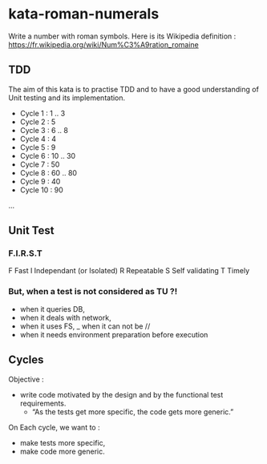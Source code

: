 # kata-roman-numerals
Write a number with roman symbols.
Here is its Wikipedia definition : https://fr.wikipedia.org/wiki/Num%C3%A9ration_romaine


## TDD
The aim of this kata is to practise TDD and to have a good 
understanding of Unit testing and its implementation.
* Cycle 1 : 1 .. 3
* Cycle 2 : 5
* Cycle 3 : 6 .. 8
* Cycle 4 : 4
* Cycle 5 : 9
* Cycle 6 : 10 .. 30
* Cycle 7 : 50
* Cycle 8 : 60 .. 80
* Cycle 9 : 40
* Cycle 10 : 90

...

## Unit Test
### F.I.R.S.T
F Fast
I Independant (or Isolated)
R Repeatable
S Self validating
T Timely

### But, when a test is not considered as TU ?!
 - when it queries DB,
 - when it deals with network,
 - when it uses FS,
 _ when it can not be //
 - when it needs environment preparation before execution  

## Cycles
Objective : 
- write code motivated by the design and by the functional test requirements. 
  - “As the tests get more specific, the code gets more generic.”
 
On Each cycle, we want to :
- make tests more specific,
- make code more generic.




